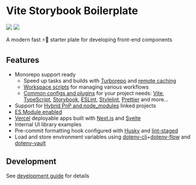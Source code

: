 # Vite Storybook Boilerplate

[<img src="https://codecov.io/gh/psychobolt/vite-storybook-boilerplate/branch/main/graph/badge.svg">](https://codecov.io/gh/psychobolt/vite-storybook-boilerplate/tree/main) [<img src="https://github.com/psychobolt/vite-storybook-boilerplate/actions/workflows/ci.yml/badge.svg">](https://github.com/psychobolt/vite-storybook-boilerplate/actions/workflows/ci.yml?query=branch%3Amain)

A modern fast ⚡💨 starter plate for developing front-end components

## Features

- Monorepo support ready
  - Speed up tasks and builds with [Turborepo](https://turbo.build/repo) and [remote caching](https://turbo.build/repo/docs/core-concepts/remote-caching)
  - [Workspace scripts](https://github.com/psychobolt/vite-storybook-boilerplate/tree/main/scripts) for managing various workflows
  - [Common configs and plugins](https://github.com/psychobolt/vite-storybook-boilerplate/tree/main/packages/commons) for your project needs: [Vite](https://vitejs.dev/), [TypeScript](https://www.typescriptlang.org/), [Storybook](https://storybook.js.org), [ESLint](https://eslint.org/), [Stylelint](https://stylelint.io/), [Prettier](https://prettier.io/) and more...
- Support for [Hybrid PnP and node_modules](https://yarnpkg.com/getting-started/recipes#hybrid-pnp--node_modules-mono-repo) linked projects
- [ES Module enabled](https://nodejs.org/api/esm.html#enabling)
- [Vercel](https://vercel.com/) deployable apps built with [Next.js](https://nextjs.org/) and [Svelte](https://svelte.dev/)
- Internal UI library examples
- Pre-commit formatting hook configured with [Husky](https://typicode.github.io/husky/) and [lint-staged](https://github.com/lint-staged/lint-staged)
- Load and store environment variables using [dotenv-cli](https://github.com/entropitor/dotenv-cli)+[dotenv-flow](https://github.com/kerimdzhanov/dotenv-flow) and [dotenv-vault](https://www.dotenv.org/)

## Development

See [development guide](DEVELOPMENT.md) for details
